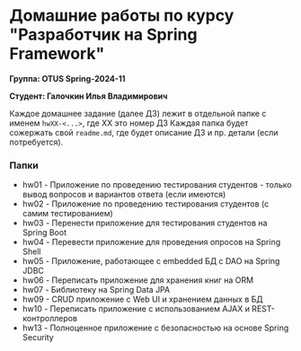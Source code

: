 # Домашние работы по курсу "Разработчик на Spring Framework"
**Группа: OTUS Spring-2024-11**

**Студент: Галочкин Илья Владимирович**

Каждое домашнее задание (далее ДЗ) лежит в отдельной папке с именем ```hwXX-<...>```, где XX это номер ДЗ
Каждая папка будет сожержать свой ```readme.md```, где будет описание ДЗ и пр. детали (если потребуется).

### Папки
* hw01 - Приложение по проведению тестирования студентов - только вывод вопросов и вариантов ответа (если имеются)
* hw02 - Приложение по проведению тестирования студентов (с самим тестированием)
* hw03 - Перенести приложение для тестирования студентов на Spring Boot
* hw04 - Перевести приложение для проведения опросов на Spring Shell
* hw05 - Приложение, работающее с embedded БД с DAO на Spring JDBC
* hw06 - Переписать приложение для хранения книг на ORM
* hw07 - Библиотеку на Spring Data JPA
* hw09 - CRUD приложение с Web UI и хранением данных в БД
* hw10 - Переписать приложение с использованием AJAX и REST-контроллеров
* hw13 - Полноценное приложение с безопасностью на основе Spring Security